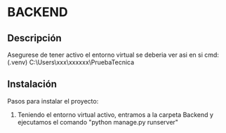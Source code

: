 # BACKEND

## Descripción

Asegurese de tener activo el entorno virtual se deberia ver asi en si cmd: (.venv) C:\Users\xxx\xxxxxx\PruebaTecnica

## Instalación

Pasos para instalar el proyecto:

1. Teniendo el entorno virtual activo, entramos a la carpeta Backend y ejecutamos el comando "python manage.py runserver"